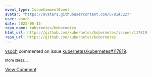 ```yaml
---
event_type: IssueCommentEvent
avatar: "https://avatars.githubusercontent.com/u/814322?"
user: vsoch
date: 2023-05-15
repo_name: kubernetes/kubernetes
html_url: https://github.com/kubernetes/kubernetes/issues/117819
repo_url: https://github.com/kubernetes/kubernetes
---
```


<a href='https://github.com/vsoch' target='_blank'>vsoch</a> commented on issue <a href='https://github.com/kubernetes/kubernetes/issues/117819' target='_blank'>kubernetes/kubernetes#117819</a>.

<small>More ideas:...</small>

<a href='https://github.com/kubernetes/kubernetes/issues/117819' target='_blank'>View Comment</a>